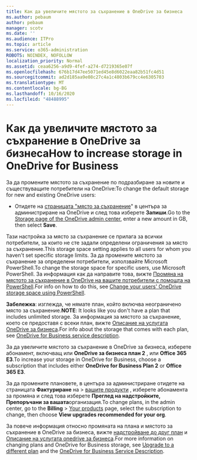 ```yaml
---
title: Как да увеличите мястото за съхранение в OneDrive за бизнеса
ms.author: pebaum
author: pebaum
manager: scotv
ms.date: ''
ms.audience: ITPro
ms.topic: article
ms.service: o365-administration
ROBOTS: NOINDEX, NOFOLLOW
localization_priority: Normal
ms.assetid: ceaa6256-a9d9-4fef-a274-d7219365e07f
ms.openlocfilehash: 676b17d47ee5071ed45e8d6022eaa82b51fc4d51
ms.sourcegitcommit: ad2d185aa9e08c27c4a1c4803b679cc4e6305703
ms.translationtype: MT
ms.contentlocale: bg-BG
ms.lasthandoff: 10/16/2020
ms.locfileid: "48488995"
---
```

# <a name="how-to-increase-storage-in-onedrive-for-business"></a><span data-ttu-id="6d8b2-102">Как да увеличите мястото за съхранение в OneDrive за бизнеса</span><span class="sxs-lookup"><span data-stu-id="6d8b2-102">How to increase storage in OneDrive for Business</span></span>

<span data-ttu-id="6d8b2-103">За да промените мястото за съхранение по подразбиране за новите и съществуващите потребители на OneDrive:</span><span class="sxs-lookup"><span data-stu-id="6d8b2-103">To change the default storage for new and existing OneDrive users:</span></span>
  
- <span data-ttu-id="6d8b2-104">Отидете на [страницата "място за съхранение](https://admin.onedrive.com/?v=StorageSettings)" в центъра за администриране на OneDrive и след това изберете **Запиши**.</span><span class="sxs-lookup"><span data-stu-id="6d8b2-104">Go to the [Storage page of the OneDrive admin center](https://admin.onedrive.com/?v=StorageSettings), enter a new amount in GB, then select **Save**.</span></span>

<span data-ttu-id="6d8b2-105">Тази настройка за място за съхранение се прилага за всички потребители, за които не сте задали определени ограничения за място за съхранение.</span><span class="sxs-lookup"><span data-stu-id="6d8b2-105">This storage space setting applies to all users for whom you haven't set specific storage limits.</span></span> <span data-ttu-id="6d8b2-106">За да промените мястото за съхранение за определени потребители, използвайте Microsoft PowerShell.</span><span class="sxs-lookup"><span data-stu-id="6d8b2-106">To change the storage space for specific users, use Microsoft PowerShell.</span></span> <span data-ttu-id="6d8b2-107">За информация как да направите това, вижте [Промяна на мястото за съхранение в OneDrive на вашите потребители с помощта на PowerShell](https://docs.microsoft.com/onedrive/change-user-storage).</span><span class="sxs-lookup"><span data-stu-id="6d8b2-107">For info on how to do this, see [Change your users' OneDrive storage space using PowerShell](https://docs.microsoft.com/onedrive/change-user-storage).</span></span>

<span data-ttu-id="6d8b2-108">**Забележка**: изглежда, че нямате план, който включва неограничено място за съхранение.</span><span class="sxs-lookup"><span data-stu-id="6d8b2-108">**NOTE**: It looks like you don't have a plan that includes unlimited storage.</span></span> <span data-ttu-id="6d8b2-109">За информация за мястото за съхранение, което се предоставя с всеки план, вижте [Описание на услугата OneDrive за бизнеса](https://docs.microsoft.com/office365/servicedescriptions/onedrive-for-business-service-description).</span><span class="sxs-lookup"><span data-stu-id="6d8b2-109">For info about the storage that comes with each plan, see [OneDrive for Business service description](https://docs.microsoft.com/office365/servicedescriptions/onedrive-for-business-service-description).</span></span>
  
<span data-ttu-id="6d8b2-110">За да увеличите мястото за съхранение в OneDrive за бизнеса, изберете абонамент, включващ или **OneDrive за бизнеса план 2** , или **Office 365 E3**.</span><span class="sxs-lookup"><span data-stu-id="6d8b2-110">To increase your storage in OneDrive for Business, choose a subscription that includes either **OneDrive for Business Plan 2** or **Office 365 E3**.</span></span>
  
<span data-ttu-id="6d8b2-111">За да промените плановете, в центъра за администриране отидете на страницата **Фактуриране** на \> [вашите продукти](https://go.microsoft.com/fwlink/p/?linkid=842054) , изберете абонамента за промяна и след това изберете **Преглед на надстройките, Препоръчани за вашата**организация.</span><span class="sxs-lookup"><span data-stu-id="6d8b2-111">To change plans, in the admin center, go to the **Billing** \> [Your products](https://go.microsoft.com/fwlink/p/?linkid=842054) page, select the subscription to change, then choose **View upgrades recommended for your org**.</span></span>
  
<span data-ttu-id="6d8b2-112">За повече информация относно промяната на плана и мястото за съхранение в OneDrive за бизнеса, вижте [надстройване до друг план](https://docs.microsoft.com/microsoft-365/commerce/subscriptions/upgrade-to-different-plan) и [Описание на услугата onedrive за бизнеса](https://docs.microsoft.com/office365/servicedescriptions/onedrive-for-business-service-description).</span><span class="sxs-lookup"><span data-stu-id="6d8b2-112">For more information on changing plans and OneDrive for Business storage, see [Upgrade to a different plan](https://docs.microsoft.com/microsoft-365/commerce/subscriptions/upgrade-to-different-plan) and the [OneDrive for Business Service Description](https://docs.microsoft.com/office365/servicedescriptions/onedrive-for-business-service-description).</span></span>